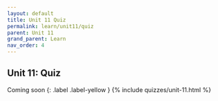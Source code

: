 ```yaml
---
layout: default
title: Unit 11 Quiz
permalink: learn/unit11/quiz
parent: Unit 11
grand_parent: Learn
nav_order: 4
---
```


## Unit 11: Quiz

Coming soon {: .label .label-yellow } {% include quizzes/unit-11.html %}

